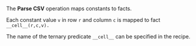 The **Parse CSV** operation maps constants to facts.

Each constant value `v` in row `r` and column `c` is mapped to fact `__cell__(r,c,v).`

The name of the ternary predicate `__cell__` can be specified in the recipe.
